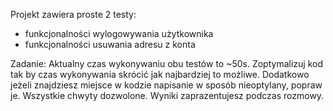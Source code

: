Projekt zawiera proste 2 testy:
- funkcjonalności wylogowywania użytkownika
- funkcjonalności usuwania adresu z konta

Zadanie:
Aktualny czas wykonywaniu obu testów to  ~50s. Zoptymalizuj kod tak by czas wykonywania skrócić jak najbardziej to możliwe. Dodatkowo jeżeli znajdziesz miejsce w kodzie napisanie w sposób nieoptylany, popraw je. Wszystkie chwyty dozwolone. Wyniki zaprazentujesz podczas rozmowy.